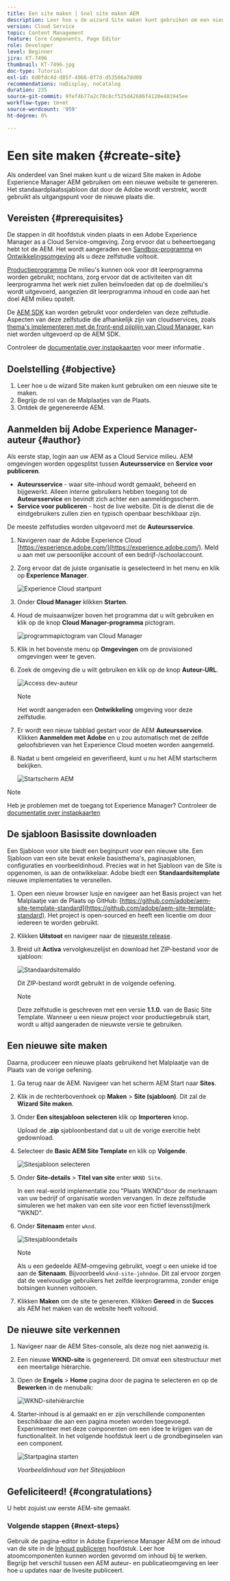 ```yaml
---
title: Een site maken | Snel site maken AEM
description: Leer hoe u de wizard Site maken kunt gebruiken om een nieuwe website te genereren. Het standaardSjabloon voor site dat door de Adobe wordt verschaft, is een beginpunt voor de nieuwe site.
version: Cloud Service
topic: Content Management
feature: Core Components, Page Editor
role: Developer
level: Beginner
jira: KT-7496
thumbnail: KT-7496.jpg
doc-type: Tutorial
exl-id: 6d0fdc4d-d85f-4966-8f7d-d53506a7dd08
recommendations: noDisplay, noCatalog
duration: 235
source-git-commit: 9fef4b77a2c70c8cf525d42686f4120e481945ee
workflow-type: tm+mt
source-wordcount: '959'
ht-degree: 0%

---
```


# Een site maken {#create-site}

Als onderdeel van Snel maken kunt u de wizard Site maken in Adobe Experience Manager AEM gebruiken om een nieuwe website te genereren. Het standaardplaatssjabloon dat door de Adobe wordt verstrekt, wordt gebruikt als uitgangspunt voor de nieuwe plaats die.

## Vereisten {#prerequisites}

De stappen in dit hoofdstuk vinden plaats in een Adobe Experience Manager as a Cloud Service-omgeving. Zorg ervoor dat u beheertoegang hebt tot de AEM. Het wordt aangeraden een [Sandbox-programma](https://experienceleague.adobe.com/docs/experience-manager-cloud-service/onboarding/getting-access/sandbox-programs/introduction-sandbox-programs.html) en [Ontwikkelingsomgeving](https://experienceleague.adobe.com/docs/experience-manager-cloud-service/implementing/using-cloud-manager/manage-environments.html) als u deze zelfstudie voltooit.

[Productieprogramma](https://experienceleague.adobe.com/docs/experience-manager-cloud-service/content/implementing/using-cloud-manager/programs/introduction-production-programs.html) De milieu&#39;s kunnen ook voor dit leerprogramma worden gebruikt; nochtans, zorg ervoor dat de activiteiten van dit leerprogramma het werk niet zullen beïnvloeden dat op de doelmilieu&#39;s wordt uitgevoerd, aangezien dit leerprogramma inhoud en code aan het doel AEM milieu opstelt.

De [AEM SDK](https://experienceleague.adobe.com/docs/experience-manager-learn/cloud-service/local-development-environment-set-up/aem-runtime.html) kan worden gebruikt voor onderdelen van deze zelfstudie. Aspecten van deze zelfstudie die afhankelijk zijn van cloudservices, zoals [thema&#39;s implementeren met de front-end pijplijn van Cloud Manager](https://experienceleague.adobe.com/docs/experience-manager-learn/getting-started-wknd-tutorial-develop/site-template/theming.html), kan niet worden uitgevoerd op de AEM SDK.

Controleer de [documentatie over instapkaarten](https://experienceleague.adobe.com/docs/experience-manager-cloud-service/onboarding/home.html) voor meer informatie .

## Doelstelling {#objective}

1. Leer hoe u de wizard Site maken kunt gebruiken om een nieuwe site te maken.
1. Begrijp de rol van de Malplaatjes van de Plaats.
1. Ontdek de gegenereerde AEM.

## Aanmelden bij Adobe Experience Manager-auteur {#author}

Als eerste stap, login aan uw AEM as a Cloud Service milieu. AEM omgevingen worden opgesplitst tussen **Auteursservice** en **Service voor publiceren**.

* **Auteursservice** - waar site-inhoud wordt gemaakt, beheerd en bijgewerkt. Alleen interne gebruikers hebben toegang tot de **Auteursservice** en bevindt zich achter een aanmeldingsscherm.
* **Service voor publiceren** - host de live website. Dit is de dienst die de eindgebruikers zullen zien en typisch openbaar beschikbaar zijn.

De meeste zelfstudies worden uitgevoerd met de **Auteursservice**.

1. Navigeren naar de Adobe Experience Cloud [https://experience.adobe.com/](https://experience.adobe.com/). Meld u aan met uw persoonlijke account of een bedrijf-/schoolaccount.
1. Zorg ervoor dat de juiste organisatie is geselecteerd in het menu en klik op **Experience Manager**.

   ![Experience Cloud startpunt](assets/create-site/experience-cloud-home-screen.png)

1. Onder **Cloud Manager** klikken **Starten**.
1. Houd de muisaanwijzer boven het programma dat u wilt gebruiken en klik op de knop **Cloud Manager-programma** pictogram.

   ![programmapictogram van Cloud Manager](assets/create-site/cloud-manager-program-icon.png)

1. Klik in het bovenste menu op **Omgevingen** om de provisioned omgevingen weer te geven.

1. Zoek de omgeving die u wilt gebruiken en klik op de knop **Auteur-URL**.

   ![Access dev-auteur](assets/create-site/access-dev-environment.png)

   >[!NOTE]
   >
   >Het wordt aangeraden een **Ontwikkeling** omgeving voor deze zelfstudie.

1. Er wordt een nieuw tabblad gestart voor de AEM **Auteursservice**. Klikken **Aanmelden met Adobe** en u zou automatisch met de zelfde geloofsbrieven van het Experience Cloud moeten worden aangemeld.

1. Nadat u bent omgeleid en geverifieerd, kunt u nu het AEM startscherm bekijken.

   ![Startscherm AEM](assets/create-site/aem-start-screen.png)

>[!NOTE]
>
> Heb je problemen met de toegang tot Experience Manager? Controleer de [documentatie over instapkaarten](https://experienceleague.adobe.com/docs/experience-manager-cloud-service/onboarding/home.html)

## De sjabloon Basissite downloaden

Een Sjabloon voor site biedt een beginpunt voor een nieuwe site. Een Sjabloon van een site bevat enkele basisthema&#39;s, paginasjablonen, configuraties en voorbeeldinhoud. Precies wat in het Sjabloon van de Site is opgenomen, is aan de ontwikkelaar. Adobe biedt een **Standaardsitemplate** nieuwe implementaties te versnellen.

1. Open een nieuw browser lusje en navigeer aan het Basis project van het Malplaatje van de Plaats op GitHub: [https://github.com/adobe/aem-site-template-standard](https://github.com/adobe/aem-site-template-standard). Het project is open-sourced en heeft een licentie om door iedereen te worden gebruikt.
1. Klikken **Uitstoot** en navigeer naar de [nieuwste release](https://github.com/adobe/aem-site-template-standard/releases/latest).
1. Breid uit **Activa** vervolgkeuzelijst en download het ZIP-bestand voor de sjabloon:

   ![Standaardsitemaldo](assets/create-site/template-basic-zip-file.png)

   Dit ZIP-bestand wordt gebruikt in de volgende oefening.

   >[!NOTE]
   >
   > Deze zelfstudie is geschreven met een versie **1.1.0.** van de Basic Site Template. Wanneer u een nieuw project voor productiegebruik start, wordt u altijd aangeraden de nieuwste versie te gebruiken.

## Een nieuwe site maken

Daarna, produceer een nieuwe plaats gebruikend het Malplaatje van de Plaats van de vorige oefening.

1. Ga terug naar de AEM. Navigeer van het scherm AEM Start naar **Sites**.
1. Klik in de rechterbovenhoek op **Maken** > **Site (sjabloon)**. Dit zal de **Wizard Site maken**.
1. Onder **Een sitesjabloon selecteren** klik op **Importeren** knop.

   Upload de **.zip** sjabloonbestand dat u uit de vorige exercitie hebt gedownload.

1. Selecteer de **Basic AEM Site Template** en klik op **Volgende**.

   ![Sitesjabloon selecteren](assets/create-site/select-site-template.png)

1. Onder **Site-details** > **Titel van site** enter `WKND Site`.

   In een real-world implementatie zou &quot;Plaats WKND&quot;door de merknaam van uw bedrijf of organisatie worden vervangen. In deze zelfstudie simuleren we het maken van een site voor een fictief levensstijlmerk &quot;WKND&quot;.

1. Onder **Sitenaam** enter `wknd`.

   ![Sitesjabloondetails](assets/create-site/site-template-details.png)

   >[!NOTE]
   >
   > Als u een gedeelde AEM-omgeving gebruikt, voegt u een unieke id toe aan de **Sitenaam**. Bijvoorbeeld `wknd-site-johndoe`. Dit zal ervoor zorgen dat de veelvoudige gebruikers het zelfde leerprogramma, zonder enige botsingen kunnen voltooien.

1. Klikken **Maken** om de site te genereren. Klikken **Gereed** in de **Succes** als AEM het maken van de website heeft voltooid.

## De nieuwe site verkennen

1. Navigeer naar de AEM Sites-console, als deze nog niet aanwezig is.
1. Een nieuwe **WKND-site** is gegenereerd. Dit omvat een sitestructuur met een meertalige hiërarchie.
1. Open de **Engels** > **Home** pagina door de pagina te selecteren en op de **Bewerken** in de menubalk:

   ![WKND-sitehiërarchie](assets/create-site/wknd-site-starter-hierarchy.png)

1. Starter-inhoud is al gemaakt en er zijn verschillende componenten beschikbaar die aan een pagina moeten worden toegevoegd. Experimenteer met deze componenten om een idee te krijgen van de functionaliteit. In het volgende hoofdstuk leert u de grondbeginselen van een component.

   ![Startpagina starten](assets/create-site/start-home-page.png)

   *Voorbeeldinhoud van het Sitesjabloon*

## Gefeliciteerd! {#congratulations}

U hebt zojuist uw eerste AEM-site gemaakt.

### Volgende stappen {#next-steps}

Gebruik de pagina-editor in Adobe Experience Manager AEM om de inhoud van de site in de [Inhoud publiceren](author-content-publish.md) hoofdstuk. Leer hoe atoomcomponenten kunnen worden gevormd om inhoud bij te werken. Begrijp het verschil tussen een AEM auteur- en publicatieomgeving en leer hoe u updates naar de livesite publiceert.
